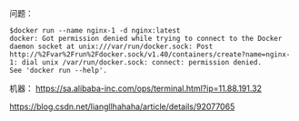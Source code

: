问题： 



```
$docker run --name nginx-1 -d nginx:latest
docker: Got permission denied while trying to connect to the Docker daemon socket at unix:///var/run/docker.sock: Post http://%2Fvar%2Frun%2Fdocker.sock/v1.40/containers/create?name=nginx-1: dial unix /var/run/docker.sock: connect: permission denied.
See 'docker run --help'.
```

机器： https://sa.alibaba-inc.com/ops/terminal.html?ip=11.88.191.32



https://blog.csdn.net/liangllhahaha/article/details/92077065



